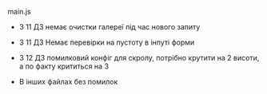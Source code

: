 main.js
- З 11 ДЗ немає очистки галереї під час нового запиту
- З 11 ДЗ Немає перевірки на пустоту в інпуті форми
- З 12 ДЗ помилковий конфіг для скролу, потрібно крутити на 2 висоти, а по факту крититься на 3

- В інших файлах без помилок

